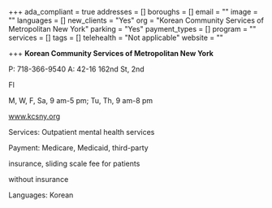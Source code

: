 +++
ada_compliant = true
addresses = []
boroughs = []
email = ""
image = ""
languages = []
new_clients = "Yes"
org = "Korean Community Services of Metropolitan New York"
parking = "Yes"
payment_types = []
program = ""
services = []
tags = []
telehealth = "Not applicable"
website = ""

+++
**Korean Community Services of Metropolitan New York**

P: 718-366-9540 A: 42-16 162nd St, 2nd

Fl

M, W, F, Sa, 9 am-5 pm; Tu, Th, 9 am-8 pm

www.kcsny.org

Services: Outpatient mental health services

Payment: Medicare, Medicaid, third-party

insurance, sliding scale fee for patients

without insurance

Languages: Korean